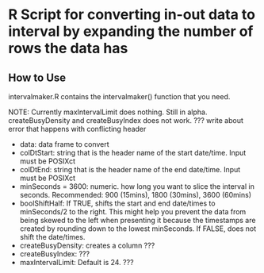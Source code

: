 # R Script for converting in-out data to interval by expanding the number of rows the data has

## How to Use

intervalmaker.R contains the intervalmaker() function that you need.

NOTE: Currently maxIntervalLimit does nothing. Still in alpha. createBusyDensity and createBusyIndex does not work.
??? write about error that happens with conflicting header
- data: data frame to convert
- colDtStart: string that is the header name of the start date/time. Input must be POSIXct
- colDtEnd: string that is the header name of the end date/time. Input must be POSIXct
- minSeconds = 3600: numeric. how long you want to slice the interval in seconds. Recommended: 900 (15mins), 1800 (30mins), 3600 (60mins)
- boolShiftHalf: If TRUE, shifts the start and end date/times to minSeconds/2 to the right. This might help you prevent the data from being skewed to the left when presenting it because the timestamps are created by rounding down to the lowest minSeconds. If FALSE, does not shift the date/times.
- createBusyDensity: creates a column ???
- createBusyIndex: ???
- maxIntervalLimit: Default is 24. ???

